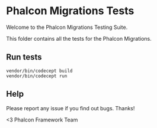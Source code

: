 # Phalcon Migrations Tests

Welcome to the Phalcon Migrations Testing Suite.

This folder contains all the tests for the Phalcon Migrations.

## Run tests

```
vendor/bin/codecept build
vendor/bin/codecept run
```


## Help

Please report any issue if you find out bugs.
Thanks!

<3 Phalcon Framework Team

